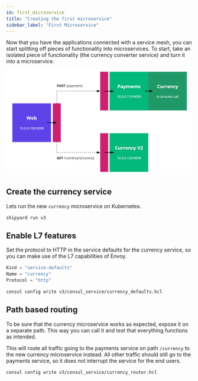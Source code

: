 ```yaml
---
id: first_microservice
title: "Creating the first microservice"
sidebar_label: "First Microservice"
---
```

Now that you have the applications connected with a service mesh, you can start splitting off pieces of functionality into microservices.
To start, take an isolated piece of functionality (the currency converter service) and turn it into a microservice.

![Currency microservice](assets/first_microservice.png?raw=true)

## Create the currency service

Lets run the new `currency` microservice on Kubernetes.

```
shipyard run v3
```

## Enable L7 features

Set the protocol to HTTP in the service defaults for the currency service, so you can make use of the L7 capabilities of Envoy.

```go
Kind = "service-defaults"
Name = "currency"
Protocol = "http"
```

```
consul config write v3/consul_service/currency_defaults.hcl
```

## Path based routing

To be sure that the currency microservice works as expected, expose it on a separate path. This way you can call it and test that everything functions as intended.

This will route all traffic going to the payments service on path `/currency` to the new currency microservice instead.
All other traffic should still go to the payments service, so it does not interrupt the service for the end users.

```
consul config write v3/consul_service/currency_router.hcl
```